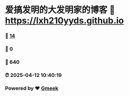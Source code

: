 # 爱搞发明的大发明家的博客 :link: https://lxh210yyds.github.io 
### :page_facing_up: [14](https://lxh210yyds.github.io/tag.html) 
### :speech_balloon: 0 
### :hibiscus: 640 
### :alarm_clock: 2025-04-12 10:40:19 
### Powered by :heart: [Gmeek](https://github.com/Meekdai/Gmeek)
